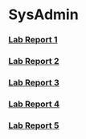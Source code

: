 # SysAdmin

<h3> <a href="https://github.com/jtylerzamecnik/SysAdmin/blob/master/Lab1"> Lab Report 1 </a> </h3>

<h3> <a href="https://github.com/jtylerzamecnik/SysAdmin/blob/master/Lab%202/Lab%20Report%202.docx"> Lab Report 2 </a>
</h3>
<h3> <a href="https://github.com/jtylerzamecnik/SysAdmin/tree/master/Lab%203"> Lab Report 3 </a>
</h3>
<h3> <a href="https://github.com/jtylerzamecnik/SysAdmin/tree/master/Lab%204"> Lab Report 4 </a>
</h3>
<h3> <a href="https://github.com/jtylerzamecnik/SysAdmin/tree/master/Lab%205"> Lab Report 5 </a>
</h3>
